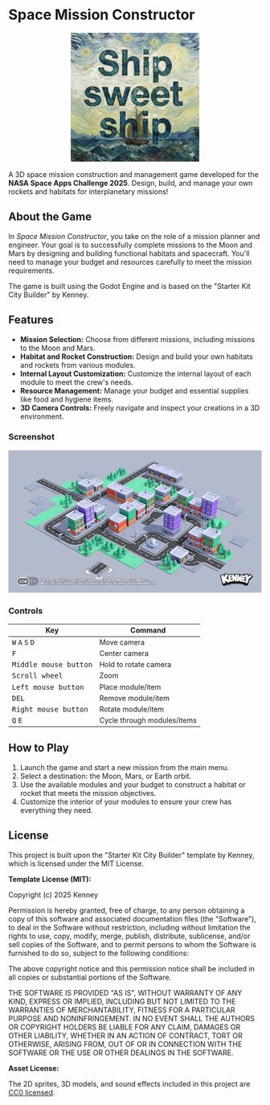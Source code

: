 # Space Mission Constructor

<p align="center"><img src="icon.png" width="256"/></p>

A 3D space mission construction and management game developed for the **NASA Space Apps Challenge 2025**. Design, build, and manage your own rockets and habitats for interplanetary missions!

## About the Game

In *Space Mission Constructor*, you take on the role of a mission planner and engineer. Your goal is to successfully complete missions to the Moon and Mars by designing and building functional habitats and spacecraft. You'll need to manage your budget and resources carefully to meet the mission requirements.

The game is built using the Godot Engine and is based on the "Starter Kit City Builder" by Kenney.

## Features

-   **Mission Selection:** Choose from different missions, including missions to the Moon and Mars.
-   **Habitat and Rocket Construction:** Design and build your own habitats and rockets from various modules.
-   **Internal Layout Customization:** Customize the internal layout of each module to meet the crew's needs.
-   **Resource Management:** Manage your budget and essential supplies like food and hygiene items.
-   **3D Camera Controls:** Freely navigate and inspect your creations in a 3D environment.

### Screenshot

<p align="center"><img src="screenshots/screenshot.png"/></p>

### Controls

| Key | Command |
| --- | --- |
| <kbd>W</kbd> <kbd>A</kbd> <kbd>S</kbd> <kbd>D</kbd> | Move camera |
| <kbd>F</kbd> | Center camera |
| <kbd>Middle mouse button</kbd> | Hold to rotate camera |
| <kbd>Scroll wheel</kbd> | Zoom |
| <kbd>Left mouse button</kbd> | Place module/item |
| <kbd>DEL</kbd> | Remove module/item |
| <kbd>Right mouse button</kbd> | Rotate module/item |
| <kbd>Q</kbd> <kbd>E</kbd>  | Cycle through modules/items |

## How to Play

1.  Launch the game and start a new mission from the main menu.
2.  Select a destination: the Moon, Mars, or Earth orbit.
3.  Use the available modules and your budget to construct a habitat or rocket that meets the mission objectives.
4.  Customize the interior of your modules to ensure your crew has everything they need.

## License

This project is built upon the "Starter Kit City Builder" template by Kenney, which is licensed under the MIT License.

**Template License (MIT):**

Copyright (c) 2025 Kenney

Permission is hereby granted, free of charge, to any person obtaining a copy of this software and associated documentation files (the "Software"), to deal in the Software without restriction, including without limitation the rights to use, copy, modify, merge, publish, distribute, sublicense, and/or sell copies of the Software, and to permit persons to whom the Software is furnished to do so, subject to the following conditions:

The above copyright notice and this permission notice shall be included in all copies or substantial portions of the Software.

THE SOFTWARE IS PROVIDED "AS IS", WITHOUT WARRANTY OF ANY KIND, EXPRESS OR IMPLIED, INCLUDING BUT NOT LIMITED TO THE WARRANTIES OF MERCHANTABILITY, FITNESS FOR A PARTICULAR PURPOSE AND NONINFRINGEMENT. IN NO EVENT SHALL THE AUTHORS OR COPYRIGHT HOLDERS BE LIABLE FOR ANY CLAIM, DAMAGES OR OTHER LIABILITY, WHETHER IN AN ACTION OF CONTRACT, TORT OR OTHERWISE, ARISING FROM, OUT OF OR IN CONNECTION WITH THE SOFTWARE OR THE USE OR OTHER DEALINGS IN THE SOFTWARE.

**Asset License:**

The 2D sprites, 3D models, and sound effects included in this project are [CC0 licensed](https://creativecommons.org/publicdomain/zero/1.0/).